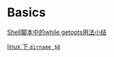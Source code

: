 # Basics

 [Shell脚本中的while getopts用法小结](https://www.cnblogs.com/kevingrace/p/11753294.html) 

 [linux 下 `dirname $0`](https://www.cnblogs.com/xupeizhi/archive/2013/02/19/2917644.html) 